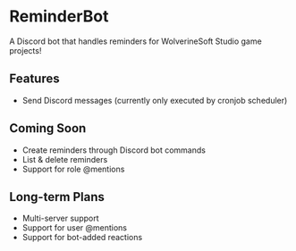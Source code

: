 # ReminderBot
A Discord bot that handles reminders for WolverineSoft Studio game projects!

## Features
* Send Discord messages (currently only executed by cronjob scheduler)


## Coming Soon
* Create reminders through Discord bot commands
* List & delete reminders
* Support for role @mentions


## Long-term Plans
* Multi-server support
* Support for user @mentions
* Support for bot-added reactions
